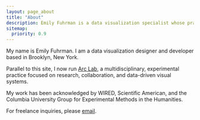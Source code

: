 ```yaml
---
layout: page_about
title: "About"
description: Emily Fuhrman is a data visualization specialist whose practice lies at the intersection of experimental information design and aesthetic minimalism.
sitemap:
  priority: 0.9
---
```

My name is Emily Fuhrman. I am a data visualization designer and developer based in Brooklyn, New York. 

Parallel to this site, I now run [Arc Lab](http://arclab.co), a multidisciplinary, experimental practice focused on research, collaboration, and data-driven visual systems.

My work has been acknowledged by WIRED, Scientific American, and the Columbia University Group for Experimental Methods in the Humanities.

For freelance inquiries, please [email](mailto:emily.c.fuhrman@gmail.com). 